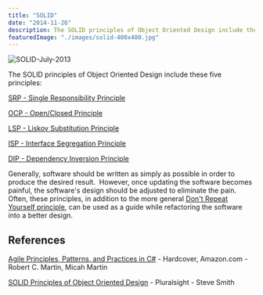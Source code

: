 ```yaml
---
title: "SOLID"
date: "2014-11-26"
description: The SOLID principles of Object Oriented Design include these five principles.
featuredImage: "./images/solid-400x400.jpg"
---
```


![SOLID-July-2013](images/solid-400x400.jpg)

The SOLID principles of Object Oriented Design include these five principles:

[SRP - Single Responsibility Principle](/principles/single-responsibility-principle)

[OCP - Open/Closed Principle](/principles/open-closed-principle)

[LSP - Liskov Substitution Principle](/principles/liskov-substitution-principle)

[ISP - Interface Segregation Principle](/principles/interface-segregation)

[DIP - Dependency Inversion Principle](/principles/dependency-inversion-principle)

Generally, software should be written as simply as possible in order to produce the desired result.  However, once updating the software becomes painful, the software's design should be adjusted to eliminate the pain.  Often, these principles, in addition to the more general [Don't Repeat Yourself principle](/principles/dont-repeat-yourself), can be used as a guide while refactoring the software into a better design.

## References

[Agile Principles, Patterns, and Practices in C#](http://amzn.to/y0Z4sy) - Hardcover, Amazon.com - Robert C. Martin, Micah Martin

[SOLID Principles of Object Oriented Design](https://www.pluralsight.com/courses/principles-oo-design) - Pluralsight - Steve Smith
